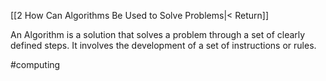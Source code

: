 [[2 How Can Algorithms Be Used to Solve Problems|< Return]]

An Algorithm is a solution that solves a problem through a set of clearly defined steps.
It involves the development of a set of instructions or rules.

#computing 